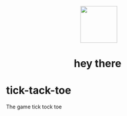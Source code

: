 <div align="center">
  <img src="https://media.giphy.com/media/M9gbBd9nbDrOTu1Mqx/giphy.gif" width="100"/>
</div>


<h1 align="center">
  hey there
  <img src="https://komarev.com/ghpvc/?username=AlexGreb&style=flat-square&color=blue" alt=""/>  
</h1>




# tick-tack-toe
The game tick tock toe
